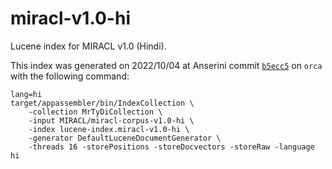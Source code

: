 # miracl-v1.0-hi

Lucene index for MIRACL v1.0 (Hindi).

This index was generated on 2022/10/04 at Anserini commit [`b5ecc5`](https://github.com/castorini/anserini/commit/b5ecc5aff79ddfc82b175f6bd3048f5039f0480f) on `orca` with the following command:
```
lang=hi
target/appassembler/bin/IndexCollection \
    -collection MrTyDiCollection \
    -input MIRACL/miracl-corpus-v1.0-hi \
    -index lucene-index.miracl-v1.0-hi \
    -generator DefaultLuceneDocumentGenerator \
    -threads 16 -storePositions -storeDocvectors -storeRaw -language hi
```
